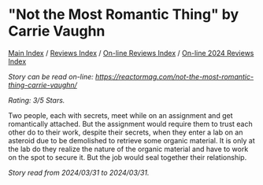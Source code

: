 # "Not the Most Romantic Thing" by Carrie Vaughn

[Main Index](../../../README.md) / [Reviews Index](../../README.md) / [On-line Reviews Index](../README.md) / [On-line 2024 Reviews Index](README.md)

*Story can be read on-line: <https://reactormag.com/not-the-most-romantic-thing-carrie-vaughn/>*

*Rating: 3/5 Stars.*

Two people, each with secrets, meet while on an assignment and get romantically attached. But the assignment would require them to trust each other do to their work, despite their secrets, when they enter a lab on an asteroid due to be demolished to retrieve some organic material. It is only at the lab do they realize the nature of the organic material and have to work on the spot to secure it. But the job would seal together their relationship.

*Story read from 2024/03/31 to 2024/03/31.*
